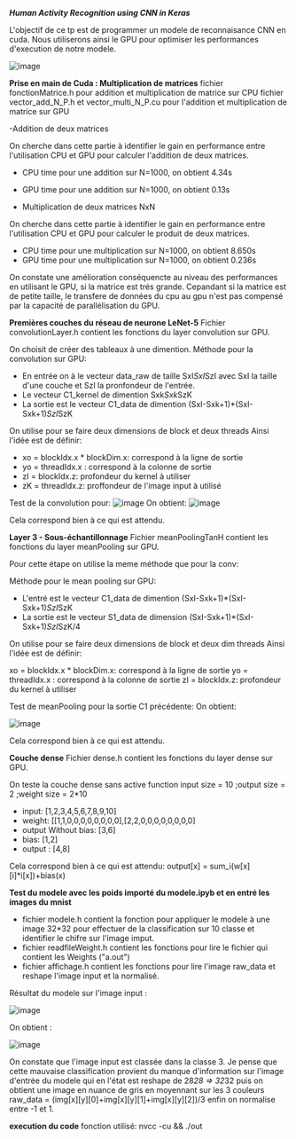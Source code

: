 ***Human Activity Recognition using CNN in Keras***


L'objectif de ce tp est de programmer un modele de reconnaisance CNN en cuda. Nous utiliserons ainsi le GPU pour optimiser les performances d'execution de notre modele.

![image](https://user-images.githubusercontent.com/92809568/211397305-c23f75b3-b8c5-443b-b43b-4322ab9f133f.png)


**Prise en main de Cuda : Multiplication de matrices**
fichier fonctionMatrice.h pour addition et multiplication de matrice sur CPU
fichier vector_add_N_P.h et vector_multi_N_P.cu pour l'addition et multiplication de matrice sur GPU



-Addition de deux matrices

On cherche dans cette partie à identifier le gain en performance entre l'utilisation CPU et GPU pour calculer l'addition de deux matrices.

- CPU time pour une addition sur N=1000, on obtient 4.34s
- GPU time pour une addition sur N=1000, on obtient 0.13s

- Multiplication de deux matrices NxN

On cherche dans cette partie à identifier le gain en performance entre l'utilisation CPU et GPU pour calculer le produit de deux matrices.

- CPU time pour une multiplication sur N=1000, on obtient 8.650s
- GPU time pour une multiplication sur N=1000, on obtient 0.236s

On constate une amélioration conséquencte au niveau des performances en utilisant le GPU, si la matrice est trés grande. Cepandant si la matrice est de petite taille, le transfere de données du cpu au gpu n'est pas compensé par la capacité de parallélisation du GPU.

**Premières couches du réseau de neurone LeNet-5**
Fichier convolutionLayer.h contient les fonctions du layer convolution sur GPU.

On choisit de créer des tableaux à une dimention.
Méthode pour la convolution sur GPU:
- En entrée on à le vecteur data_raw de taille SxI*SxI*SzI avec SxI la taille d'une couche et SzI la pronfondeur de l'entrée.
- Le vecteur C1_kernel de dimention Sxk*Sxk*SzK
- La sortie est le vecteur C1_data de dimention (SxI-Sxk+1)*(SxI-Sxk+1)*SzI*SzK

On utilise pour se faire deux dimensions de block et deux threads
Ainsi l'idée est de définir:

-  xo = blockIdx.x * blockDim.x: correspond à la ligne de sortie
- yo = threadIdx.x : correspond à la colonne de sortie 
- zI = blockIdx.z:   profondeur du kernel à utiliser 
- zK = threadIdx.z:   proffondeur de l'image input à utilisé 


Test de la convolution pour:
![image](https://user-images.githubusercontent.com/92809568/211406291-1cbbabd3-90c0-41b6-8d7c-417fb2db5835.png)
On obtient:
![image](https://user-images.githubusercontent.com/92809568/211406565-74b1bfbe-7beb-4971-9fc8-2eae18786bb6.png)


Cela correspond bien à ce qui est attendu.


**Layer 3 - Sous-échantillonnage**
Fichier meanPoolingTanH contient les fonctions du layer meanPooling sur GPU.

Pour cette étape on utilise la meme méthode que pour la conv:

Méthode pour le mean pooling sur GPU:
- L'entré est le vecteur C1_data de dimention (SxI-Sxk+1)*(SxI-Sxk+1)*SzI*SzK
- La sortie est le vecteur S1_data de dimension (SxI-Sxk+1)*(SxI-Sxk+1)*SzI*SzK/4

On utilise pour se faire deux dimensions de block et deux dim threads
Ainsi l'idée est de définir:

xo = blockIdx.x * blockDim.x: correspond à la ligne de sortie
yo = threadIdx.x : correspond à la colonne de sortie 
zI = blockIdx.z:   profondeur du kernel à utiliser 

Test de meanPooling pour la sortie C1 précédente:
On obtient:

![image](https://user-images.githubusercontent.com/92809568/211408660-dfe0009b-5429-4f76-add9-e39482446581.png)

Cela correspond bien à ce qui est attendu.


**Couche dense**
Fichier dense.h contient les fonctions du layer dense sur GPU.

On teste la couche dense sans active function input size = 10 ;output size = 2  ;weight size = 2*10 
- input:                [1,2,3,4,5,6,7,8,9,10]
- weight:               [[1,1,0,0,0,0,0,0,0,0],[2,2,0,0,0,0,0,0,0,0]
- output Without bias:  [3,6]
- bias:                 [1,2]
- output :              [4,8]


Cela correspond bien à ce qui est attendu: output[x] = sum_i(w[x][i]*i[x])+bias(x)

**Test du modele avec les poids importé du modele.ipyb et en entré les images du mnist**
- fichier modele.h contient la fonction pour appliquer le modele à une image 32*32 pour effectuer de la classification sur 10 classe et identifier le chifre sur l'image imput.
- fichier readfileWeight.h contient les fonctions pour lire le fichier qui contient les Weights ("a.out")
- fichier affichage.h contient les fonctions pour lire l'image raw_data et reshape l'image input et la normalisé.

Résultat du modele sur l'image input : 

![image](https://user-images.githubusercontent.com/92809568/212177975-16e8de43-d0f6-4a07-84a9-a7990199d0a6.png)

On obtient :

![image](https://user-images.githubusercontent.com/92809568/212178305-55e9fa03-df42-4a5a-9a4a-e7764e31443a.png)


On constate que l'image input est classée dans la classe 3. Je pense que cette mauvaise classification provient du manque d'information sur l'image d'entrée du modele qui en l'état est reshape de 28*28 => 32*32 puis on obtient une image en nuance de gris en moyennant sur les 3 couleurs raw_data = (img[x][y][0]+img[x][y][1]+img[x][y][2])/3 enfin on normalise entre -1 et 1.


**execution du code**
fonction utilisé: nvcc -cu && ./out



